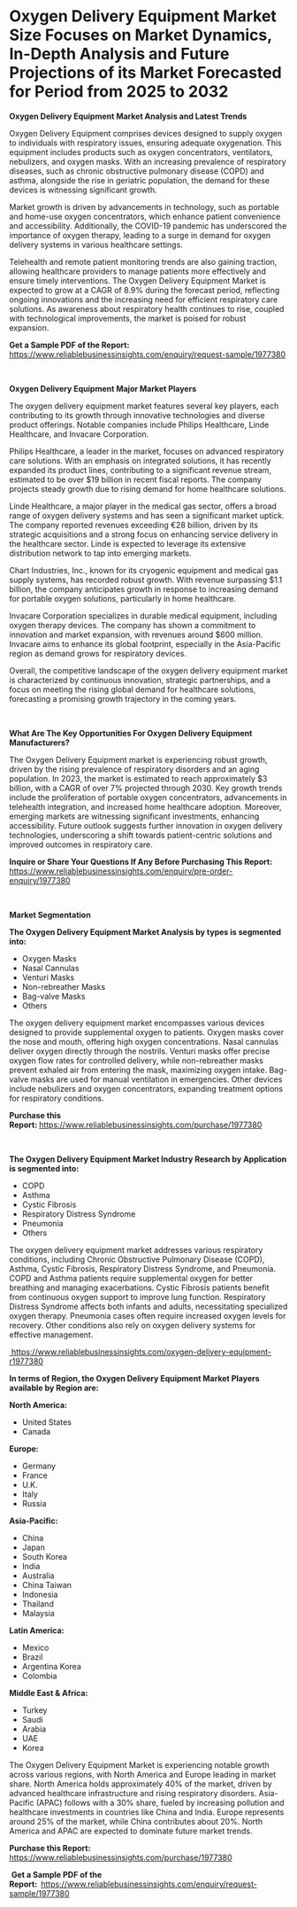<p><h1>Oxygen Delivery Equipment Market Size Focuses on Market Dynamics, In-Depth Analysis and Future Projections of its Market Forecasted for Period from 2025 to 2032</h1></p><p><strong>Oxygen Delivery Equipment Market Analysis and Latest Trends</strong></p>
<p><p>Oxygen Delivery Equipment comprises devices designed to supply oxygen to individuals with respiratory issues, ensuring adequate oxygenation. This equipment includes products such as oxygen concentrators, ventilators, nebulizers, and oxygen masks. With an increasing prevalence of respiratory diseases, such as chronic obstructive pulmonary disease (COPD) and asthma, alongside the rise in geriatric population, the demand for these devices is witnessing significant growth.</p><p>Market growth is driven by advancements in technology, such as portable and home-use oxygen concentrators, which enhance patient convenience and accessibility. Additionally, the COVID-19 pandemic has underscored the importance of oxygen therapy, leading to a surge in demand for oxygen delivery systems in various healthcare settings. </p><p>Telehealth and remote patient monitoring trends are also gaining traction, allowing healthcare providers to manage patients more effectively and ensure timely interventions. The Oxygen Delivery Equipment Market is expected to grow at a CAGR of 8.9% during the forecast period, reflecting ongoing innovations and the increasing need for efficient respiratory care solutions. As awareness about respiratory health continues to rise, coupled with technological improvements, the market is poised for robust expansion.</p></p>
<p><strong>Get a Sample PDF of the Report:&nbsp;</strong> <a href="https://www.reliablebusinessinsights.com/enquiry/request-sample/1977380?utm_campaign=3259&utm_medium=2&utm_source=Github&utm_content=ia&utm_term=13042025&utm_id=oxygen-delivery-equipment">https://www.reliablebusinessinsights.com/enquiry/request-sample/1977380</a></p>
<p>&nbsp;</p>
<p><strong>Oxygen Delivery Equipment Major Market Players</strong></p>
<p><p>The oxygen delivery equipment market features several key players, each contributing to its growth through innovative technologies and diverse product offerings. Notable companies include Philips Healthcare, Linde Healthcare, and Invacare Corporation.</p><p>Philips Healthcare, a leader in the market, focuses on advanced respiratory care solutions. With an emphasis on integrated solutions, it has recently expanded its product lines, contributing to a significant revenue stream, estimated to be over $19 billion in recent fiscal reports. The company projects steady growth due to rising demand for home healthcare solutions.</p><p>Linde Healthcare, a major player in the medical gas sector, offers a broad range of oxygen delivery systems and has seen a significant market uptick. The company reported revenues exceeding €28 billion, driven by its strategic acquisitions and a strong focus on enhancing service delivery in the healthcare sector. Linde is expected to leverage its extensive distribution network to tap into emerging markets.</p><p>Chart Industries, Inc., known for its cryogenic equipment and medical gas supply systems, has recorded robust growth. With revenue surpassing $1.1 billion, the company anticipates growth in response to increasing demand for portable oxygen solutions, particularly in home healthcare.</p><p>Invacare Corporation specializes in durable medical equipment, including oxygen therapy devices. The company has shown a commitment to innovation and market expansion, with revenues around $600 million. Invacare aims to enhance its global footprint, especially in the Asia-Pacific region as demand grows for respiratory devices.</p><p>Overall, the competitive landscape of the oxygen delivery equipment market is characterized by continuous innovation, strategic partnerships, and a focus on meeting the rising global demand for healthcare solutions, forecasting a promising growth trajectory in the coming years.</p></p>
<p>&nbsp;</p>
<p><strong>What Are The Key Opportunities For Oxygen Delivery Equipment Manufacturers?</strong></p>
<p><p>The Oxygen Delivery Equipment market is experiencing robust growth, driven by the rising prevalence of respiratory disorders and an aging population. In 2023, the market is estimated to reach approximately $3 billion, with a CAGR of over 7% projected through 2030. Key growth trends include the proliferation of portable oxygen concentrators, advancements in telehealth integration, and increased home healthcare adoption. Moreover, emerging markets are witnessing significant investments, enhancing accessibility. Future outlook suggests further innovation in oxygen delivery technologies, underscoring a shift towards patient-centric solutions and improved outcomes in respiratory care.</p></p>
<p><strong>Inquire or Share Your Questions If Any Before Purchasing This Report:</strong> <a href="https://www.reliablebusinessinsights.com/enquiry/pre-order-enquiry/1977380?utm_campaign=3259&utm_medium=2&utm_source=Github&utm_content=ia&utm_term=13042025&utm_id=oxygen-delivery-equipment">https://www.reliablebusinessinsights.com/enquiry/pre-order-enquiry/1977380</a></p>
<p>&nbsp;</p>
<p><strong>Market Segmentation</strong></p>
<p><strong>The Oxygen Delivery Equipment Market Analysis by types is segmented into:</strong></p>
<p><ul><li>Oxygen Masks</li><li>Nasal Cannulas</li><li>Venturi Masks</li><li>Non-rebreather Masks</li><li>Bag-valve Masks</li><li>Others</li></ul></p>
<p><p>The oxygen delivery equipment market encompasses various devices designed to provide supplemental oxygen to patients. Oxygen masks cover the nose and mouth, offering high oxygen concentrations. Nasal cannulas deliver oxygen directly through the nostrils. Venturi masks offer precise oxygen flow rates for controlled delivery, while non-rebreather masks prevent exhaled air from entering the mask, maximizing oxygen intake. Bag-valve masks are used for manual ventilation in emergencies. Other devices include nebulizers and oxygen concentrators, expanding treatment options for respiratory conditions.</p></p>
<p><strong>Purchase this Report:&nbsp;</strong><a href="https://www.reliablebusinessinsights.com/purchase/1977380?utm_campaign=3259&utm_medium=2&utm_source=Github&utm_content=ia&utm_term=13042025&utm_id=oxygen-delivery-equipment">https://www.reliablebusinessinsights.com/purchase/1977380</a></p>
<p>&nbsp;</p>
<p><strong>The Oxygen Delivery Equipment Market Industry Research by Application is segmented into:</strong></p>
<p><ul><li>COPD</li><li>Asthma</li><li>Cystic Fibrosis</li><li>Respiratory Distress Syndrome</li><li>Pneumonia</li><li>Others</li></ul></p>
<p><p>The oxygen delivery equipment market addresses various respiratory conditions, including Chronic Obstructive Pulmonary Disease (COPD), Asthma, Cystic Fibrosis, Respiratory Distress Syndrome, and Pneumonia. COPD and Asthma patients require supplemental oxygen for better breathing and managing exacerbations. Cystic Fibrosis patients benefit from continuous oxygen support to improve lung function. Respiratory Distress Syndrome affects both infants and adults, necessitating specialized oxygen therapy. Pneumonia cases often require increased oxygen levels for recovery. Other conditions also rely on oxygen delivery systems for effective management.</p></p>
<p><a href="https://www.reliablebusinessinsights.com/oxygen-delivery-equipment-r1977380?utm_campaign=3259&utm_medium=2&utm_source=Github&utm_content=ia&utm_term=13042025&utm_id=oxygen-delivery-equipment">&nbsp;https://www.reliablebusinessinsights.com/oxygen-delivery-equipment-r1977380</a></p>
<p><strong>In terms of Region, the Oxygen Delivery Equipment Market Players available by Region are:</strong></p>
<p>
    <p> <strong> North America: </strong>
        <ul>
            <li>United States</li>
            <li>Canada</li>
        </ul>
        </p> 
    <p> <strong> Europe: </strong>
        <ul>
            <li>Germany</li>
            <li>France</li>
            <li>U.K.</li>
            <li>Italy</li>
            <li>Russia</li>
        </ul>
        </p> 
    <p> <strong> Asia-Pacific: </strong>
        <ul>
            <li>China</li>
            <li>Japan</li>
            <li>South Korea</li>
            <li>India</li>
            <li>Australia</li>
            <li>China Taiwan</li>
            <li>Indonesia</li>
            <li>Thailand</li>
            <li>Malaysia</li>
        </ul>
        </p> 
    <p> <strong> Latin America: </strong>
        <ul>
            <li>Mexico</li>
            <li>Brazil</li>
            <li>Argentina Korea</li>
            <li>Colombia</li>
        </ul>
        </p> 
    <p> <strong> Middle East & Africa: </strong>
        <ul>
            <li>Turkey</li>
            <li>Saudi</li>
            <li>Arabia</li>
            <li>UAE</li>
            <li>Korea</li>
        </ul>
    </p>
    </p>
<p><p>The Oxygen Delivery Equipment Market is experiencing notable growth across various regions, with North America and Europe leading in market share. North America holds approximately 40% of the market, driven by advanced healthcare infrastructure and rising respiratory disorders. Asia-Pacific (APAC) follows with a 30% share, fueled by increasing pollution and healthcare investments in countries like China and India. Europe represents around 25% of the market, while China contributes about 20%. North America and APAC are expected to dominate future market trends.</p></p>
<p><strong>Purchase this Report: </strong><a href="https://www.reliablebusinessinsights.com/purchase/1977380?utm_campaign=3259&utm_medium=2&utm_source=Github&utm_content=ia&utm_term=13042025&utm_id=oxygen-delivery-equipment">https://www.reliablebusinessinsights.com/purchase/1977380</a></p>
<p>&nbsp;<strong>Get a Sample PDF of the Report:&nbsp;&nbsp;</strong><a href="https://www.reliablebusinessinsights.com/enquiry/request-sample/1977380?utm_campaign=3259&utm_medium=2&utm_source=Github&utm_content=ia&utm_term=13042025&utm_id=oxygen-delivery-equipment">https://www.reliablebusinessinsights.com/enquiry/request-sample/1977380</a></p>
<p><strong></strong></p>
<p><p></p><p></p><p></p></p>